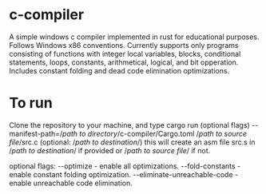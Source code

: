 # c-compiler
A simple windows c compiler implemented in rust for educational purposes. Follows Windows x86 conventions. 
Currently supports only programs consisting of functions with integer local variables, blocks, conditional statements, loops, constants, arithmetical, logical, and bit opperation. Includes constant folding and dead code elimination optimizations.

# To run
Clone the repository to your machine, and type
cargo run (optional flags) --manifest-path=/*path to directory*/c-compiler/Cargo.toml /*path to source file*/src.c (optional: /*path to destination*/)
this will create an asm file src.s in /*path to destination*/ if provided or /*path to source file*/ if not.

optional flags:
--optimize - enable all optimizations.
--fold-constants - enable constant folding optimization.
--eliminate-unreachable-code - enable unreachable code elimination.
